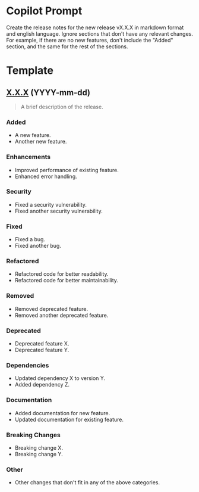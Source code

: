 # Copilot Prompt

Create the release notes for the new release vX.X.X in markdown format and english language. Ignore sections that don't have any relevant changes. For example, if there are no new features, don't include the "Added" section, and the same for the rest of the sections.

# Template

## [X.X.X](https://github.com/daireto/<repo>/compare/vZ.Z.Z...vX.X.X) (YYYY-mm-dd)

> A brief description of the release.

### Added

- A new feature.
- Another new feature.

### Enhancements

- Improved performance of existing feature.
- Enhanced error handling.

### Security

- Fixed a security vulnerability.
- Fixed another security vulnerability.

### Fixed

- Fixed a bug.
- Fixed another bug.

### Refactored

- Refactored code for better readability.
- Refactored code for better maintainability.

### Removed

- Removed deprecated feature.
- Removed another deprecated feature.

### Deprecated

- Deprecated feature X.
- Deprecated feature Y.

### Dependencies

- Updated dependency X to version Y.
- Added dependency Z.

### Documentation

- Added documentation for new feature.
- Updated documentation for existing feature.

### Breaking Changes

- Breaking change X.
- Breaking change Y.

### Other

- Other changes that don't fit in any of the above categories.
